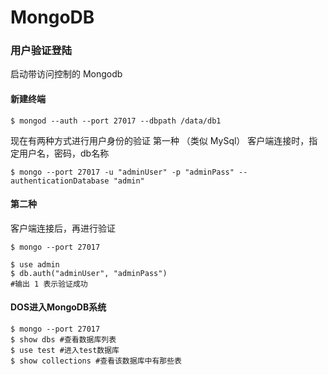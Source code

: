 # MongoDB

### 用户验证登陆

启动带访问控制的 Mongodb

####  新建终端

```shell
$ mongod --auth --port 27017 --dbpath /data/db1
```

现在有两种方式进行用户身份的验证
 第一种 （类似 MySql）
 客户端连接时，指定用户名，密码，db名称

```shell
$ mongo --port 27017 -u "adminUser" -p "adminPass" --authenticationDatabase "admin"
```

#### 第二种

 客户端连接后，再进行验证

```shell
$ mongo --port 27017

$ use admin
$ db.auth("adminUser", "adminPass")
#输出 1 表示验证成功
```



#### DOS进入MongoDB系统

```shell
$ mongo --port 27017
$ show dbs #查看数据库列表
$ use test #进入test数据库
$ show collections #查看该数据库中有那些表

```

 



 

 

 

 